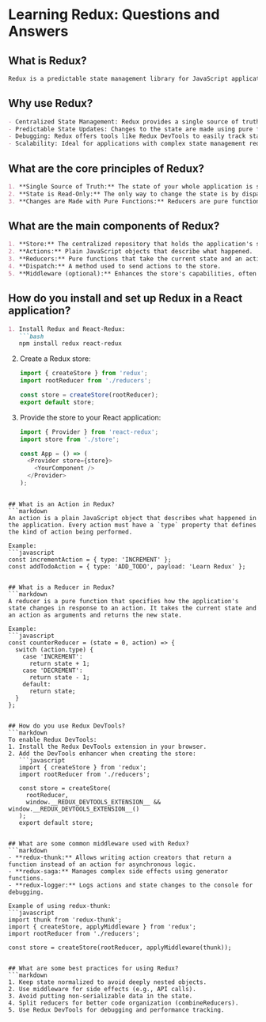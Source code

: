 # Learning Redux: Questions and Answers

## What is Redux?
```markdown
Redux is a predictable state management library for JavaScript applications. It is most commonly used with React but can be integrated with any JavaScript framework. Redux centralizes the application state in a single store, making it easier to manage and debug.
```

## Why use Redux?
```markdown
- Centralized State Management: Redux provides a single source of truth for your application's state.
- Predictable State Updates: Changes to the state are made using pure functions called reducers, ensuring consistency.
- Debugging: Redux offers tools like Redux DevTools to easily track state changes and debug issues.
- Scalability: Ideal for applications with complex state management requirements.
```

## What are the core principles of Redux?
```markdown
1. **Single Source of Truth:** The state of your whole application is stored in a single JavaScript object.
2. **State is Read-Only:** The only way to change the state is by dispatching an action.
3. **Changes are Made with Pure Functions:** Reducers are pure functions that specify how the state changes in response to an action.
```

## What are the main components of Redux?
```markdown
1. **Store:** The centralized repository that holds the application's state.
2. **Actions:** Plain JavaScript objects that describe what happened.
3. **Reducers:** Pure functions that take the current state and an action, and return the next state.
4. **Dispatch:** A method used to send actions to the store.
5. **Middleware (optional):** Enhances the store's capabilities, often used for asynchronous logic (e.g., redux-thunk or redux-saga).
```

## How do you install and set up Redux in a React application?
```markdown
1. Install Redux and React-Redux:
   ```bash
   npm install redux react-redux
   ```
2. Create a Redux store:
   ```javascript
   import { createStore } from 'redux';
   import rootReducer from './reducers';

   const store = createStore(rootReducer);
   export default store;
   ```
3. Provide the store to your React application:
   ```javascript
   import { Provider } from 'react-redux';
   import store from './store';

   const App = () => (
     <Provider store={store}>
       <YourComponent />
     </Provider>
   );
   ```
```

## What is an Action in Redux?
```markdown
An action is a plain JavaScript object that describes what happened in the application. Every action must have a `type` property that defines the kind of action being performed.

Example:
```javascript
const incrementAction = { type: 'INCREMENT' };
const addTodoAction = { type: 'ADD_TODO', payload: 'Learn Redux' };
```
```

## What is a Reducer in Redux?
```markdown
A reducer is a pure function that specifies how the application's state changes in response to an action. It takes the current state and an action as arguments and returns the new state.

Example:
```javascript
const counterReducer = (state = 0, action) => {
  switch (action.type) {
    case 'INCREMENT':
      return state + 1;
    case 'DECREMENT':
      return state - 1;
    default:
      return state;
  }
};
```
```

## How do you use Redux DevTools?
```markdown
To enable Redux DevTools:
1. Install the Redux DevTools extension in your browser.
2. Add the DevTools enhancer when creating the store:
   ```javascript
   import { createStore } from 'redux';
   import rootReducer from './reducers';

   const store = createStore(
     rootReducer,
     window.__REDUX_DEVTOOLS_EXTENSION__ && window.__REDUX_DEVTOOLS_EXTENSION__()
   );
   export default store;
   ```
```

## What are some common middleware used with Redux?
```markdown
- **redux-thunk:** Allows writing action creators that return a function instead of an action for asynchronous logic.
- **redux-saga:** Manages complex side effects using generator functions.
- **redux-logger:** Logs actions and state changes to the console for debugging.

Example of using redux-thunk:
```javascript
import thunk from 'redux-thunk';
import { createStore, applyMiddleware } from 'redux';
import rootReducer from './reducers';

const store = createStore(rootReducer, applyMiddleware(thunk));
```
```

## What are some best practices for using Redux?
```markdown
1. Keep state normalized to avoid deeply nested objects.
2. Use middleware for side effects (e.g., API calls).
3. Avoid putting non-serializable data in the state.
4. Split reducers for better code organization (combineReducers).
5. Use Redux DevTools for debugging and performance tracking.
